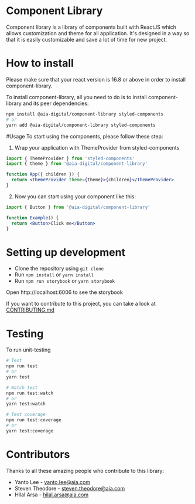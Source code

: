 # Component Library

Component library is a library of components built with ReactJS which allows customization and theme for all application. It's designed in a way so that it is easily customizable and save a lot of time for new project.

# How to install

Please make sure that your react version is 16.8 or above in order to install component-library.

To install component-library, all you need to do is to install component-library and its peer dependencies:

```bash
npm install @aia-digital/component-library styled-components
# or
yarn add @aia-digital/component-library styled-components
```

#Usage
To start using the components, please follow these step:

1. Wrap your application with ThemeProvider from styled-components

```jsx
import { ThemeProvider } from 'styled-components'
import { theme } from '@aia-digital/component-library'

function App({ children }) {
  return <ThemeProvider theme={theme}>{children}</ThemeProvider>
}
```

2. Now you can start using your component like this:

```jsx
import { Button } from '@aia-digital/component-library'

function Example() {
  return <Button>Click me</Button>
}
```

# Setting up development

- Clone the repository using `git clone`
- Run `npm install` or `yarn install`
- Run `npm run storybook` or `yarn storybook`

Open http://localhost:6006 to see the storybook

If you want to contribute to this project, you can take a look at [CONTRIBUTING.md](/CONTRIBUTING.md)

# Testing

To run unit-testing

```bash
# Test
npm run test
# or
yarn test

# Watch test
npm run test:watch
# or
yarn test:watch

# Test coverage
npm run test:coverage
# or
yarn test:coverage
```

# Contributors

Thanks to all these amazing people who contribute to this library:

- Yanto Lee - yanto.lee@aia.com
- Steven Theodore - steven.theodore@aia.com
- Hilal Arsa - hilal.arsa@aia.com
